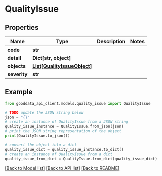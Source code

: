 # QualityIssue


## Properties

Name | Type | Description | Notes
------------ | ------------- | ------------- | -------------
**code** | **str** |  | 
**detail** | **Dict[str, object]** |  | 
**objects** | [**List[QualityIssueObject]**](QualityIssueObject.md) |  | 
**severity** | **str** |  | 

## Example

```python
from gooddata_api_client.models.quality_issue import QualityIssue

# TODO update the JSON string below
json = "{}"
# create an instance of QualityIssue from a JSON string
quality_issue_instance = QualityIssue.from_json(json)
# print the JSON string representation of the object
print(QualityIssue.to_json())

# convert the object into a dict
quality_issue_dict = quality_issue_instance.to_dict()
# create an instance of QualityIssue from a dict
quality_issue_from_dict = QualityIssue.from_dict(quality_issue_dict)
```
[[Back to Model list]](../README.md#documentation-for-models) [[Back to API list]](../README.md#documentation-for-api-endpoints) [[Back to README]](../README.md)


